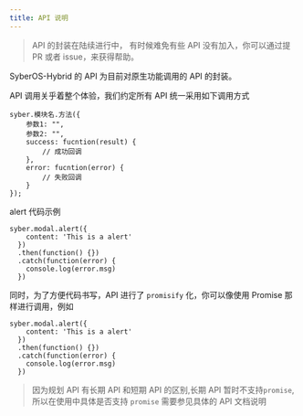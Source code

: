```yaml
---
title: API 说明
---
```


> API 的封装在陆续进行中， 有时候难免有些 API 没有加入，你可以通过提 PR 或者 issue，来获得帮助。

SyberOS-Hybrid 的 API 为目前对原生功能调用的 API 的封装。

API 调用关乎着整个体验，我们约定所有 API 统一采用如下调用方式

```
syber.模块名.方法({
    参数1: "",
    参数2: "",
    success: fucntion(result) {
        // 成功回调
    },
    error: fucntion(error) {
        // 失败回调
    }
});
```

alert 代码示例

```
syber.modal.alert({
    content: 'This is a alert'
  })
  .then(function() {})
  .catch(function(error) {
    console.log(error.msg)
  })
```

同时，为了方便代码书写，API 进行了 `promisify` 化，你可以像使用 Promise 那样进行调用，例如

```
syber.modal.alert({
    content: 'This is a alert'
  })
  .then(function() {})
  .catch(function(error) {
    console.log(error.msg)
  })
```

> 因为规划 API 有长期 API 和短期 API 的区别,长期 API 暂时不支持`promise`,所以在使用中具体是否支持 `promise` 需要参见具体的 API 文档说明

